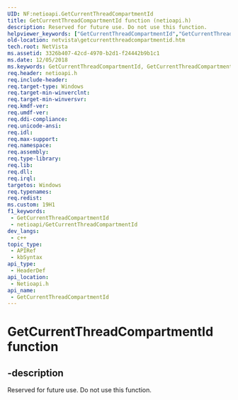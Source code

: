 ```yaml
---
UID: NF:netioapi.GetCurrentThreadCompartmentId
title: GetCurrentThreadCompartmentId function (netioapi.h)
description: Reserved for future use. Do not use this function.
helpviewer_keywords: ["GetCurrentThreadCompartmentId","GetCurrentThreadCompartmentId function [Network Drivers Starting with Windows Vista]","iphelper_26fb9a5f-0050-4cea-a8bb-8954d03f5e97.xml","netioapi/GetCurrentThreadCompartmentId","netvista.getcurrentthreadcompartmentid"]
old-location: netvista\getcurrentthreadcompartmentid.htm
tech.root: NetVista
ms.assetid: 3326b407-42cd-4970-b2d1-f24442b9b1c1
ms.date: 12/05/2018
ms.keywords: GetCurrentThreadCompartmentId, GetCurrentThreadCompartmentId function [Network Drivers Starting with Windows Vista], iphelper_26fb9a5f-0050-4cea-a8bb-8954d03f5e97.xml, netioapi/GetCurrentThreadCompartmentId, netvista.getcurrentthreadcompartmentid
req.header: netioapi.h
req.include-header: 
req.target-type: Windows
req.target-min-winverclnt: 
req.target-min-winversvr: 
req.kmdf-ver: 
req.umdf-ver: 
req.ddi-compliance: 
req.unicode-ansi: 
req.idl: 
req.max-support: 
req.namespace: 
req.assembly: 
req.type-library: 
req.lib: 
req.dll: 
req.irql: 
targetos: Windows
req.typenames: 
req.redist: 
ms.custom: 19H1
f1_keywords:
 - GetCurrentThreadCompartmentId
 - netioapi/GetCurrentThreadCompartmentId
dev_langs:
 - c++
topic_type:
 - APIRef
 - kbSyntax
api_type:
 - HeaderDef
api_location:
 - Netioapi.h
api_name:
 - GetCurrentThreadCompartmentId
---
```


# GetCurrentThreadCompartmentId function


## -description

Reserved for future use. Do not use this function.



